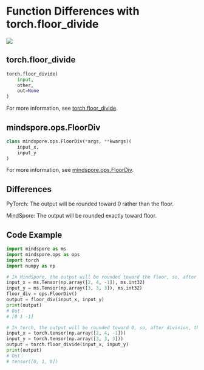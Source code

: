 # Function Differences with torch.floor_divide

<a href="https://gitee.com/mindspore/docs/blob/r1.8/docs/mindspore/source_en/note/api_mapping/pytorch_diff/FloorDiv.md" target="_blank"><img src="https://mindspore-website.obs.cn-north-4.myhuaweicloud.com/website-images/master/resource/_static/logo_source_en.png"></a>

## torch.floor_divide

```python
torch.floor_divide(
    input,
    other,
    out=None
)
```

For more information, see [torch.floor_divide](https://pytorch.org/docs/1.5.0/torch.html#torch.floor_divide).

## mindspore.ops.FloorDiv

```python
class mindspore.ops.FloorDiv(*args, **kwargs)(
    input_x,
    input_y
)
```

For more information, see [mindspore.ops.FloorDiv](https://mindspore.cn/docs/en/r1.8/api_python/ops/mindspore.ops.FloorDiv.html#mindspore.ops.FloorDiv).

## Differences

PyTorch: The output will be rounded toward 0 rather than the floor.

MindSpore: The output will be rounded exactly toward floor.

## Code Example

```python
import mindspore as ms
import mindspore.ops as ops
import torch
import numpy as np

# In MindSpore, the output will be rounded toward the floor, so, after division, the output -0.33 will be rounded to -1.
input_x = ms.Tensor(np.array([2, 4, -1]), ms.int32)
input_y = ms.Tensor(np.array([3, 3, 3]), ms.int32)
floor_div = ops.FloorDiv()
output = floor_div(input_x, input_y)
print(output)
# Out：
# [0 1 -1]

# In torch, the output will be rounded toward 0, so, after division, the output -0.33 will be rounded to 0.
input_x = torch.tensor(np.array([2, 4, -1]))
input_y = torch.tensor(np.array([3, 3, 3]))
output = torch.floor_divide(input_x, input_y)
print(output)
# Out：
# tensor([0, 1, 0])
```